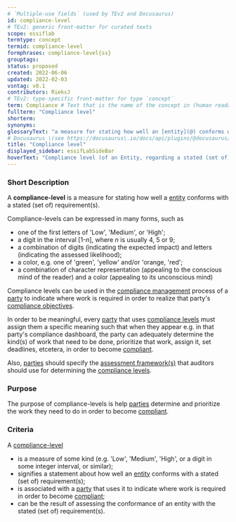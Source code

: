 ```yaml
---
# `Multiple-use fields` (used by TEv2 and Docusaurus)
id: compliance-level
# TEv2: generic front-matter for curated texts
scope: essiflab
termtype: concept
termid: compliance-level
formphrases: compliance-level{ss}
grouptags:
status: proposed
created: 2022-06-06
updated: 2022-02-03
vsntag: v0.1
contributors: RieksJ
# TEv2: type-specific front-matter for type `concept`
term: Compliance # Text that is the name of the concept in (human readable) texts.
fullterm: "Compliance level"
shorterm:
synonyms:
glossaryText: "a measure for stating how well an [entity](@) conforms with a stated (set of) requirement(s)."
# Docusaurus \(see https://docusaurus\.io/docs/api/plugins/@docusaurus/plugin-content-docs#markdown-front-matter\):
title: "Compliance level"
displayed_sidebar: essifLabSideBar
hoverText: "Compliance level (of an Entity, regarding a stated (set of) requirement(s)): a measure for stating how well the Entity conforms with the stated (set of) requirement(s)."
---
```


### Short Description
A **compliance-level** is a measure for stating how well a [entity](@) conforms with a stated (set of) requirement(s).

Compliance-levels can be expressed in many forms, such as
- one of the first letters of 'Low', 'Medium', or 'High';
- a digit in the interval [1-_n_], where _n_ is usually 4, 5 or 9;
- a combination of digits (indicating the expected impact) and letters (indicating the assessed likelihood);
- a color, e.g. one of 'green', 'yellow' and/or 'orange, 'red';
- a combination of character representation (appealing to the conscious mind of the reader) and a color (appealing to its unconscious mind)

Compliance levels can be used in the [compliance management](@) process of a [party](@) to indicate where work is required in order to realize that party's [compliance objectives](@).

In order to be meaningful, every [party](@) that uses [compliance levels](@) must assign them a specific meaning such that when they appear e.g. in that party's compliance dashboard, the party can adequately determine the kind(s) of work that need to be done, prioritize that work, assign it, set deadlines, etcetera, in order to become [compliant](@).

Also, [parties](@) should specify the [assessment framework(s)](@) that auditors should use for determining the [compliance levels](@).

### Purpose
The purpose of compliance-levels is help [parties](@) determine and prioritize the work they need to do in order to become [compliant](@).

### Criteria
A [compliance-level](@)
- is a measure of some kind (e.g. 'Low', 'Medium', 'High', or a digit in some integer interval, or similar);
- signifies a statement about how well an [entity](@) conforms with a stated (set of) requirement(s);
- is associated with a [party](@) that uses it to indicate where work is required in order to become [compliant](@);
- can be the result of assessing the conformance of an entity with the stated (set of) requirement(s).
